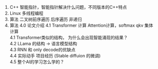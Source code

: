

1. C++ 智能指针，智能指针解决什么问题，不同版本的C++特点
2. Linux 多线程编程
3. 算法 二叉树前序遍历  后序遍历 非递归
4. 算法
   4.0 论文介绍
   4.1 Transformer 计算 Attention计算，softmax qkv 集体计算  
   4.1 Transformer类似的结构， 为什么会出现智能涌现的结果？  
   4.2 LLama 的结构 -> 语言模型结构  
   4.3 RNN 和 only decode的优缺点  
   4.4 实际动手 项目经历 (Stable diffuion 的微调)  
   4.5 整个AI的学习怎么学的？  
   
